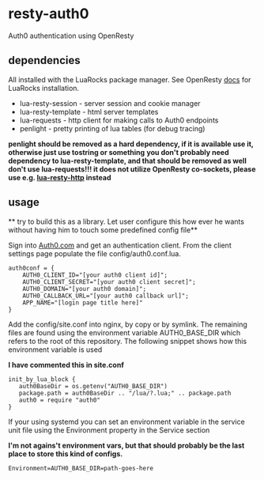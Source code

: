# resty-auth0

Auth0 authentication using OpenResty

## dependencies
All installed with the LuaRocks package manager. See OpenResty [docs](https://openresty.org/en/using-luarocks.html) for LuaRocks installation.
* lua-resty-session - server session and cookie manager
* lua-resty-template - html server templates
* lua-requests - http client for making calls to Auth0 endpoints
* penlight - pretty printing of lua tables (for debug tracing) 

**penlight should be removed as a hard dependency, if it is available use it, otherwise just use tostring or something**
**you don't probably need dependency to lua-resty-template, and that should be removed as well**
**don't use lua-requests!!! it does not utilize OpenResty co-sockets, please use e.g. [lua-resty-http](https://github.com/pintsized/lua-resty-http) instead**

## usage

** try to build this as a library. Let user configure this how ever he wants without having him to touch some predefined config file**

Sign into [Auth0.com](https://auth0.com/) and get an authentication client. From the client settings page populate the file config/auth0.conf.lua.
```
auth0conf = {
    AUTH0_CLIENT_ID="[your auth0 client id]";
    AUTH0_CLIENT_SECRET="[your auth0 client secret]";
    AUTH0_DOMAIN="[your auth0 domain]";
    AUTH0_CALLBACK_URL="[your auth0 callback url]";
    APP_NAME="[login page title here]"
}
```

Add the config/site.conf into nginx, by copy or by symlink. The remaining files are found using the environment variable AUTH0_BASE_DIR which refers to the root of this repository. The following snippet shows how this environment variable is used

**I have commented this in site.conf**

```
init_by_lua_block {
   auth0BaseDir = os.getenv("AUTH0_BASE_DIR")
   package.path = auth0BaseDir .. "/lua/?.lua;" .. package.path
   auth0 = require "auth0"
}
```

If your using systemd you can set an environment variable in the service unit file using the Environment property in the Service section

**I'm not agains't environment vars, but that should probably be the last place to store this kind of configs.**

```
Environment=AUTH0_BASE_DIR=path-goes-here
```

